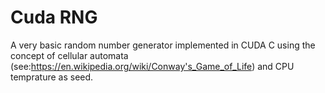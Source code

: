 # Cuda RNG
A very basic random number generator implemented in CUDA C using the concept of cellular automata (see:https://en.wikipedia.org/wiki/Conway's_Game_of_Life) and CPU temprature as seed.


